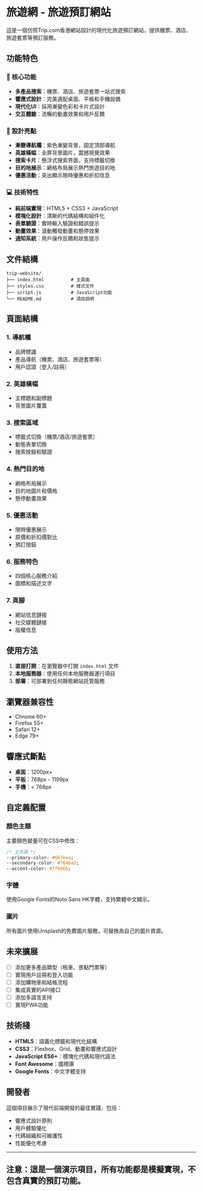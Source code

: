 # 旅遊網 - 旅遊預訂網站

這是一個仿照Trip.com香港網站設計的現代化旅遊預訂網站，提供機票、酒店、旅遊套票等預訂服務。

## 功能特色

### 🎯 核心功能
- **多產品搜索**：機票、酒店、旅遊套票一站式搜索
- **響應式設計**：完美適配桌面、平板和手機設備
- **現代化UI**：採用漸變色彩和卡片式設計
- **交互體驗**：流暢的動畫效果和用戶反饋

### 🎨 設計亮點
- **漸變導航欄**：紫色漸變背景，固定頂部導航
- **英雄橫幅**：全屏背景圖片，震撼視覺效果
- **搜索卡片**：懸浮式搜索界面，支持標籤切換
- **目的地展示**：網格布局展示熱門旅遊目的地
- **優惠活動**：突出顯示限時優惠和折扣信息

### 💻 技術特性
- **純前端實現**：HTML5 + CSS3 + JavaScript
- **模塊化設計**：清晰的代碼結構和組件化
- **表單驗證**：實時輸入驗證和錯誤提示
- **動畫效果**：滾動觸發動畫和懸停效果
- **通知系統**：用戶操作反饋和狀態提示

## 文件結構

```
trip-website/
├── index.html          # 主頁面
├── styles.css          # 樣式文件
├── script.js           # JavaScript功能
└── README.md           # 項目說明
```

## 頁面結構

### 1. 導航欄
- 品牌標識
- 產品導航（機票、酒店、旅遊套票等）
- 用戶認證（登入/註冊）

### 2. 英雄橫幅
- 主標題和副標題
- 背景圖片覆蓋

### 3. 搜索區域
- 標籤式切換（機票/酒店/旅遊套票）
- 動態表單切換
- 搜索按鈕和驗證

### 4. 熱門目的地
- 網格布局展示
- 目的地圖片和價格
- 懸停動畫效果

### 5. 優惠活動
- 限時優惠展示
- 原價和折扣價對比
- 預訂按鈕

### 6. 服務特色
- 四個核心服務介紹
- 圖標和描述文字

### 7. 頁腳
- 網站信息鏈接
- 社交媒體鏈接
- 版權信息

## 使用方法

1. **直接打開**：在瀏覽器中打開 `index.html` 文件
2. **本地服務器**：使用任何本地服務器運行項目
3. **部署**：可部署到任何靜態網站託管服務

## 瀏覽器兼容性

- Chrome 60+
- Firefox 55+
- Safari 12+
- Edge 79+

## 響應式斷點

- **桌面**：1200px+
- **平板**：768px - 1199px
- **手機**：< 768px

## 自定義配置

### 顏色主題
主要顏色變量可在CSS中修改：
```css
/* 主色調 */
--primary-color: #667eea;
--secondary-color: #764ba2;
--accent-color: #ff6b6b;
```

### 字體
使用Google Fonts的Noto Sans HK字體，支持繁體中文顯示。

### 圖片
所有圖片使用Unsplash的免費圖片服務，可替換為自己的圖片資源。

## 未來擴展

- [ ] 添加更多產品類型（租車、景點門票等）
- [ ] 實現用戶註冊和登入功能
- [ ] 添加購物車和結帳流程
- [ ] 集成真實的API接口
- [ ] 添加多語言支持
- [ ] 實現PWA功能

## 技術棧

- **HTML5**：語義化標籤和現代化結構
- **CSS3**：Flexbox、Grid、動畫和響應式設計
- **JavaScript ES6+**：模塊化代碼和現代語法
- **Font Awesome**：圖標庫
- **Google Fonts**：中文字體支持

## 開發者

這個項目展示了現代前端開發的最佳實踐，包括：
- 響應式設計原則
- 用戶體驗優化
- 代碼組織和可維護性
- 性能優化考慮

---

**注意**：這是一個演示項目，所有功能都是模擬實現，不包含真實的預訂功能。 
---
